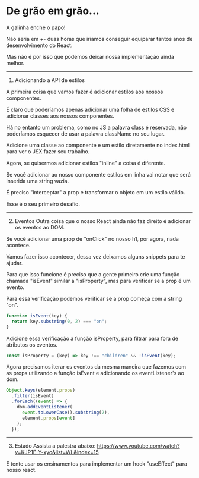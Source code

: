 # De grão em grão...

A galinha enche o papo!

Não seria em +- duas horas que iriamos conseguir equiparar tantos anos de desenvolvimento do React.

Mas não é por isso que podemos deixar nossa implementação ainda melhor.

---

1. Adicionando a API de estilos
   
A primeira coisa que vamos fazer é adicionar estilos aos nossos componentes.

É claro que poderíamos apenas adicionar uma folha de estilos CSS e adicionar classes aos nossos componentes.

Há no entanto um problema, como no JS a palavra class é reservada, não poderíamos esquecer de usar a palavra className no seu lugar.

Adicione uma classe ao componente e um estilo diretamente no index.html para ver o JSX fazer seu trabalho.

Agora, se quisermos adicionar estilos "inline" a coisa é diferente.

Se você adicionar ao nosso componente estilos em linha vai notar que será inserida uma string vazia.

É preciso "interceptar" a prop e transformar o objeto em um estilo válido.

Esse é o seu primeiro desafio.

---

2. Eventos
   Outra coisa que o nosso React ainda não faz direito é adicionar os eventos ao DOM.

Se você adicionar uma prop de "onClick" no nosso h1, por agora, nada acontece.

Vamos fazer isso acontecer, dessa vez deixamos alguns snippets para te ajudar.

Para que isso funcione é preciso que a gente primeiro crie uma função chamada "isEvent" similar a "isProperty", mas para verificar se a prop é um evento.

Para essa verificação podemos verificar se a prop começa com a string "on".

```js
function isEvent(key) {
  return key.substring(0, 2) === "on";
}
```

Adicione essa verificação a função isProperty, para filtrar para fora de atributos os eventos.

```js
const isProperty = (key) => key !== "children" && !isEvent(key);
```

Agora precisamos iterar os eventos da mesma maneira que fazemos com as props utilizando a função isEvent e adicionando os eventListener's ao dom.

```js
Object.keys(element.props)
  .filter(isEvent)
  .forEach((event) => {
    dom.addEventListener(
      event.toLowerCase().substring(2),
      element.props[event]
    );
  });
```

---

3. Estado
   Assista a palestra abaixo:
   https://www.youtube.com/watch?v=KJP1E-Y-xyo&list=WL&index=15

E tente usar os ensinamentos para implementar um hook "useEffect" para nosso react.

